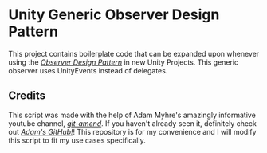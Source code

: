 # Unity Generic Observer Design Pattern
This project contains boilerplate code that can be expanded upon whenever using the [_Observer Design Pattern_][ObserverDP] in new Unity Projects. This generic observer uses UnityEvents instead of delegates.

## Credits
This script was made with the help of Adam Myhre's amazingly informative youtube channel, [_git-amend_][Youtube]. If you haven't already seen it, definitely check out [_Adam's GitHub!_][GH]!
This repository is for my convenience and I will modify this script to fit my use cases specifically.

[ObserverDP]: https://refactoring.guru/design-patterns/observer
[Youtube]: https://www.youtube.com/watch?v=Qa8QUru6hc0&list=PLnJJ5frTPwRMCCDVE_wFIt3WIj163Q81V&index=10
[GH]: https://github.com/adammyhre
